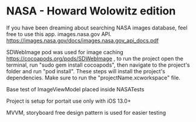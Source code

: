 # NASA - Howard Wolowitz edition
If you have been dreaming about searching NASA images database, feel free to use this app. images.nasa.gov API. https://images.nasa.gov/docs/images.nasa.gov_api_docs.pdf


SDWebImage pod was used for image caching https://cocoapods.org/pods/SDWebImage , to run the project open the terminal, run "sudo gem install cocoapods", then navigate to the project's folder and run "pod install". These steps will install the project's dependencies. Make sure to run the "projectName.xcworkspace" file.

Base test of ImageViewModel placed inside NASATests

Project is setup for portait use only with iOS 13.0+

MVVM, storyboard free design pattern is used for easier testing


